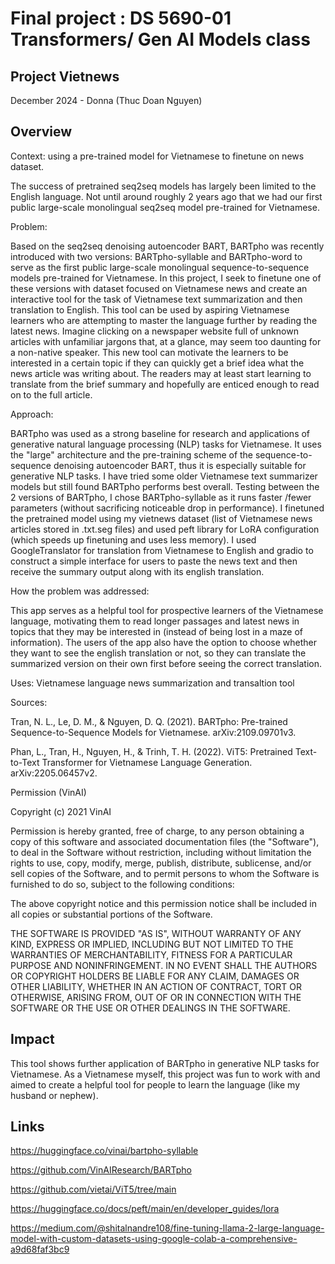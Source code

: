 # Final project : DS 5690-01 Transformers/ Gen AI Models class
## Project Vietnews
December 2024 -
Donna (Thuc Doan Nguyen)

## Overview
Context: using a pre-trained model for Vietnamese to finetune on news dataset.

 The success of pretrained seq2seq models has largely been limited to the English language. Not until around roughly 2 years ago that we had our first public large-scale  monolingual seq2seq model pre-trained for Vietnamese. 

Problem: 

Based on the seq2seq denoising autoencoder BART, BARTpho was recently introduced with two versions: BARTpho-syllable and BARTpho-word to serve as the first public large-scale monolingual sequence-to-sequence models pre-trained for Vietnamese.  In this project, I seek to finetune one of these versions with dataset focused on Vietnamese news and create an interactive tool for the task of Vietnamese text summarization and then translation to English. This tool can be used by aspiring Vietnamese learners who are attempting to master the language further by reading the latest news. Imagine clicking on a newspaper website full of unknown articles with unfamiliar jargons that, at a glance, may seem too daunting for a non-native speaker. This new tool can motivate the learners to be interested in a certain topic if they can quickly get a brief idea what the news article was writing about. The readers may at least start learning to translate from the brief summary and hopefully are enticed enough to read on to the full article.

 
Approach:

BARTpho was used as a strong baseline for research and applications of generative natural language processing (NLP) tasks for Vietnamese. It uses the "large" architecture and the pre-training scheme of the sequence-to-sequence denoising autoencoder BART, thus it is especially suitable for generative NLP tasks. I have tried some older Vietnamese text summarizer models but still found BARTpho performs best overall. Testing between the 2 versions of BARTpho, I chose BARTpho-syllable as it runs faster /fewer parameters (without sacrificing noticeable drop in performance). I finetuned the pretrained model using my vietnews dataset (list of Vietnamese news articles stored in .txt.seg files) and used peft library for LoRA configuration (which speeds up finetuning and uses less memory). I used GoogleTranslator for translation from Vietnamese to English and gradio to construct a simple interface for users to paste the news text and then receive the summary output along with its english translation.
 
How the problem was addressed:

This app serves as a helpful tool for prospective learners of the Vietnamese language, motivating them to read longer passages and latest news in topics that they may be interested in (instead of being lost in a maze of information). The users of the app also have the option to choose whether they want to see the english translation or not, so they can translate the summarized version on their own first before seeing the correct translation.

Uses: Vietnamese language news summarization and transaltion tool

Sources:

Tran, N. L., Le, D. M., & Nguyen, D. Q. (2021). BARTpho: Pre-trained Sequence-to-Sequence Models for Vietnamese. arXiv:2109.09701v3.

Phan, L., Tran, H., Nguyen, H., & Trinh, T. H. (2022). ViT5: Pretrained Text-to-Text Transformer for Vietnamese Language Generation. arXiv:2205.06457v2.

Permission (VinAI)

Copyright (c) 2021 VinAI

Permission is hereby granted, free of charge, to any person obtaining a copy
of this software and associated documentation files (the "Software"), to deal
in the Software without restriction, including without limitation the rights
to use, copy, modify, merge, publish, distribute, sublicense, and/or sell
copies of the Software, and to permit persons to whom the Software is
furnished to do so, subject to the following conditions:

The above copyright notice and this permission notice shall be included in all
copies or substantial portions of the Software.

THE SOFTWARE IS PROVIDED "AS IS", WITHOUT WARRANTY OF ANY KIND, EXPRESS OR
IMPLIED, INCLUDING BUT NOT LIMITED TO THE WARRANTIES OF MERCHANTABILITY,
FITNESS FOR A PARTICULAR PURPOSE AND NONINFRINGEMENT. IN NO EVENT SHALL THE
AUTHORS OR COPYRIGHT HOLDERS BE LIABLE FOR ANY CLAIM, DAMAGES OR OTHER
LIABILITY, WHETHER IN AN ACTION OF CONTRACT, TORT OR OTHERWISE, ARISING FROM,
OUT OF OR IN CONNECTION WITH THE SOFTWARE OR THE USE OR OTHER DEALINGS IN THE
SOFTWARE.

## Impact

This tool shows further application of BARTpho in generative NLP tasks for Vietnamese. As a Vietnamese myself, this project was fun to work with and aimed to create a helpful tool for people to learn the language (like my husband or nephew).

## Links

https://huggingface.co/vinai/bartpho-syllable

https://github.com/VinAIResearch/BARTpho

https://github.com/vietai/ViT5/tree/main

https://huggingface.co/docs/peft/main/en/developer_guides/lora

https://medium.com/@shitalnandre108/fine-tuning-llama-2-large-language-model-with-custom-datasets-using-google-colab-a-comprehensive-a9d68faf3bc9

